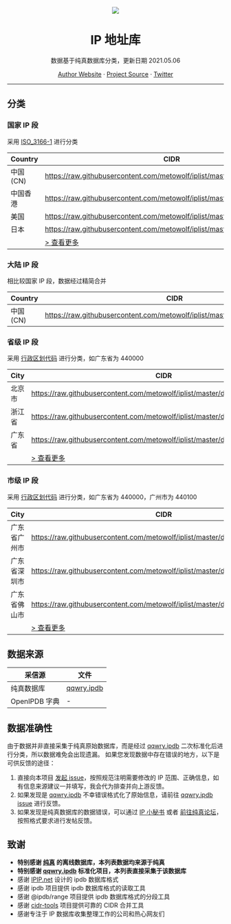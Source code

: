 <p align="center">
<a href="https://github.com/metowolf/iplist">
<img src="https://user-images.githubusercontent.com/2666735/50806883-84930c00-1333-11e9-869e-3c2f2664f154.png" />
</a>
</p>

<h1 align="center">IP 地址库</h1>

<p align="center">数据基于纯真数据库分类，更新日期 2021.05.06</p>

<p align=center>
<a href="https://i-meto.com/">Author Website</a> ·
<a href="https://github.com/metowolf/iplist">Project Source</a> ·
<a href="https://twitter.com/metowolf">Twitter</a>
</p>

***

## 分类

### 国家 IP 段

采用 [ISO_3166-1](https://zh.wikipedia.org/wiki/ISO_3166-1%E4%BA%8C%E4%BD%8D%E5%AD%97%E6%AF%8D%E4%BB%A3%E7%A0%81) 进行分类

|Country|CIDR|
|---|---|
|中国 (CN)|https://raw.githubusercontent.com/metowolf/iplist/master/data/country/CN.txt|
|中国香港|https://raw.githubusercontent.com/metowolf/iplist/master/data/country/HK.txt|
|美国|https://raw.githubusercontent.com/metowolf/iplist/master/data/country/US.txt|
|日本|https://raw.githubusercontent.com/metowolf/iplist/master/data/country/JP.txt|
||[ > 查看更多](https://github.com/metowolf/iplist/tree/master/docs/country.md)|

### 大陆 IP 段

相比较国家 IP 段，数据经过精简合并

|Country|CIDR|
|---|---|
|中国 (CN)|https://raw.githubusercontent.com/metowolf/iplist/master/data/special/china.txt|

### 省级 IP 段

采用 [行政区划代码](http://www.mca.gov.cn/article/sj/xzqh/2019/201901-06/201906211048.html) 进行分类，如广东省为 440000

|City|CIDR|
|---|---|
|北京市|https://raw.githubusercontent.com/metowolf/iplist/master/data/cncity/110000.txt|
|浙江省|https://raw.githubusercontent.com/metowolf/iplist/master/data/cncity/330000.txt|
|广东省|https://raw.githubusercontent.com/metowolf/iplist/master/data/cncity/440000.txt|
||[ > 查看更多](https://github.com/metowolf/iplist/tree/master/docs/cncity.md)|

### 市级 IP 段

采用 [行政区划代码](http://www.mca.gov.cn/article/sj/xzqh/2019/201901-06/20190203221738.html) 进行分类，如广东省为 440000，广州市为 440100

|City|CIDR|
|---|---|
|广东省广州市|https://raw.githubusercontent.com/metowolf/iplist/master/data/cncity/440100.txt|
|广东省深圳市|https://raw.githubusercontent.com/metowolf/iplist/master/data/cncity/440300.txt|
|广东省佛山市|https://raw.githubusercontent.com/metowolf/iplist/master/data/cncity/440600.txt|
||[ > 查看更多](https://github.com/metowolf/iplist/tree/master/docs/cncity.md)|


## 数据来源

|采信源|文件|
|---|---|
|纯真数据库|[qqwry.ipdb](https://github.com/metowolf/qqwry.ipdb)|
|OpenIPDB 字典|-|


## 数据准确性

由于数据并非直接采集于纯真原始数据库，而是经过 [qqwry.ipdb](https://github.com/metowolf/qqwry.ipdb) 二次标准化后进行分类，所以数据难免会出现遗漏。
如果您发现数据中存在错误的地方，以下是可供反馈的途径：

 1. 直接向本项目 [发起 issue](https://github.com/metowolf/iplist/issues/new)，按照规范注明需要修改的 IP 范围、正确信息，如有信息来源建议一并填写，我会代为排查并向上游反馈。
 2. 如果发现是 [qqwry.ipdb](https://github.com/metowolf/qqwry.ipdb) 不幸错误格式化了原始信息，请前往 [qqwry.ipdb issue](https://github.com/metowolf/qqwry.ipdb/issues/new) 进行反馈。
 3. 如果发现是纯真数据库的数据错误，可以通过 [IP 小秘书](http://www.cz88.net/ip/) 或者 [前往纯真论坛](http://bbs.cz88.net/f26)，按照格式要求进行发帖反馈。


## 致谢

 - **特别感谢 [纯真](http://cz88.net/) 的离线数据库，本列表数据均来源于纯真**
 - **特别感谢 [qqwry.ipdb](https://github.com/metowolf/qqwry.ipdb) 标准化项目，本列表直接采集于该数据库**
 - 感谢 [IPIP.net](https://www.ipip.net/) 设计的 ipdb 数据库格式
 - 感谢 ipdb 项目提供 ipdb 数据库格式的读取工具
 - 感谢 @ipdb/range 项目提供 ipdb 数据库格式的分段工具
 - 感谢 [cidr-tools](https://github.com/silverwind/cidr-tools) 项目提供可靠的 CIDR 合并工具
 - 感谢专注于 IP 数据库收集整理工作的公司和热心网友们
